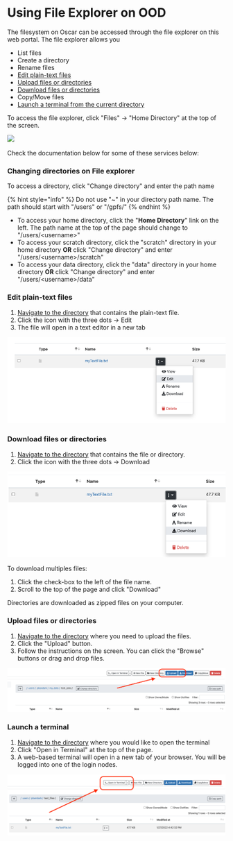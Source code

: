# Using File Explorer on OOD

The filesystem on Oscar can be accessed through the file explorer on this web portal. The file explorer allows you

* List files
* Create a directory
* Rename files
* [Edit plain-text files](using-file-explorer-on-ood.md#edit-plain-text-files)
* [Upload files or directories](using-file-explorer-on-ood.md#upload-files-or-directories)
* [Download files or directories](using-file-explorer-on-ood.md#download-files-or-directories)
* Copy/Move files
* [Launch a terminal from the current directory](using-file-explorer-on-ood.md#undefined)

To access the file explorer, click "Files" -> "Home Directory" at the top of the screen.

![](../.gitbook/assets/file\_explorer.png)

Check the documentation below for some of these services below:

### Changing directories on File explorer

To access a directory, click "Change directory" and enter the path name

{% hint style="info" %}
Do not use "\~" in your directory path name. The path should start with "/users" or "/gpfs/"
{% endhint %}

* To access your home directory, click the "**Home Directory**" link on the left. The path name at the top of the page should change to "/users/\<username>"
* To access your scratch directory, click the "scratch" directory in your home directory **OR** click "Change directory" and enter "/users/\<username>/scratch"
* To access your data directory, click the "data" directory in your home directory **OR** click  "Change directory" and enter "/users/\<username>/data"

### Edit plain-text files

1. [Navigate to the directory](using-file-explorer-on-ood.md#changing-directories-on-file-explorer) that contains the plain-text file.
2. Click the icon with the three dots -> Edit
3. The file will open in a text editor in a new tab

![](../.gitbook/assets/edit.png)

### Download files or directories

1. [Navigate to the directory](using-file-explorer-on-ood.md#changing-directories-on-file-explorer) that contains the file or directory.
2. Click the icon with the three dots -> Download

![](../.gitbook/assets/download.png)

To download multiples files:

1. Click the check-box to the left of the file name.
2. Scroll to the top of the page and click "Download"

Directories are downloaded as zipped files on your computer.

### Upload files or directories

1. [Navigate to the directory](using-file-explorer-on-ood.md#changing-directories-on-file-explorer) where you need to upload the files.
2. Click the "Upload" button.
3. Follow the instructions on the screen. You can click the "Browse" buttons or drag and drop files.

![](../.gitbook/assets/Upload.png)

### Launch a terminal

1. [Navigate to the directory](using-file-explorer-on-ood.md#changing-directories-on-file-explorer)  where you would like to open the terminal
2. Click "Open in Terminal" at the top of the page.
3. A web-based terminal will open in a new tab of your browser.  You will be logged into one of the login nodes.

![](../.gitbook/assets/terminal.png)

